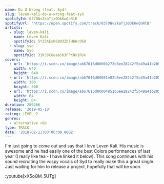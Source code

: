 ```yaml
---
name: Do U Wrong (feat. Syd)
slug: leven-kali-do-u-wrong-feat-syd
spotifyId: 037ONv2kaTjz0DkKwQnRlB
spotifyUrl: 'https://open.spotify.com/track/037ONv2kaTjz0DkKwQnRlB'
artists:
  - slug: leven-kali
    name: Leven Kali
    spotifyId: 5YZ5AExR68U3ZblH6HcO6B
  - slug: syd
    name: Syd
    spotifyId: 3jk39CGeaaSO3FPKNx1RUx
covers:
  - url: 'https://i.scdn.co/image/ab67616d0000b273b5ee28242f5b49a41b205ad3'
    width: 640
    height: 640
  - url: 'https://i.scdn.co/image/ab67616d00001e02b5ee28242f5b49a41b205ad3'
    width: 300
    height: 300
  - url: 'https://i.scdn.co/image/ab67616d00004851b5ee28242f5b49a41b205ad3'
    width: 64
    height: 64
duration: 280266
release: '2019-05-10'
rating: LEVEL_2
genres:
  - alternative r&b
type: TRACK
date: '2018-02-11T00:00:00.000Z'
---
```

I'm just going to come out and say that I love Leven Kali. His music is awesome and he
had easily one of the best Colors performances of last year (I really like tea - I have linked it below).
This song continues with his sound recruiting the wispy vocals of Syd to really make this a
great single. Just waiting for him to release a project, hopefully that will be soon.

:youtube[xX5oQM_5UTg]
